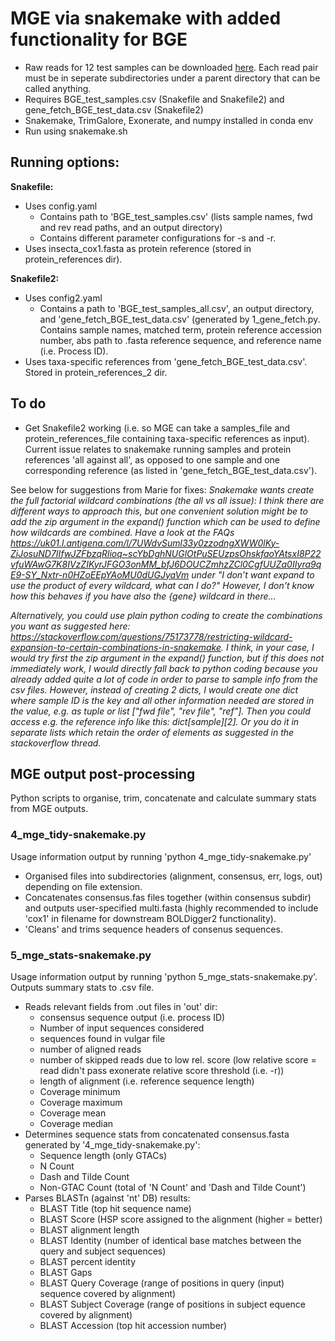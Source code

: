 # MGE via snakemake with added functionality for BGE #
- Raw reads for 12 test samples can be downloaded [here](https://naturalhistorymuseum-my.sharepoint.com/personal/b_price_nhm_ac_uk/_layouts/15/onedrive.aspx?ct=1723035606962&or=Teams%2DHL&ga=1&LOF=1&id=%2Fpersonal%2Fb%5Fprice%5Fnhm%5Fac%5Fuk%2FDocuments%2F%5Ftemp%2F%5FBGEexamples4Felix%2F1%5Fraw%5Fdata). Each read pair must be in seperate subdirectories under a parent directory that can be called anything.
- Requires BGE_test_samples.csv (Snakefile and Snakefile2) and gene_fetch_BGE_test_data.csv (Snakefile2)
- Snakemake, TrimGalore, Exonerate, and numpy installed in conda env
- Run using snakemake.sh

## Running options: ##
**Snakefile:**
- Uses config.yaml
  - Contains path to 'BGE_test_samples.csv' (lists sample names, fwd and rev read paths, and an output directory)
  - Contains different parameter configurations for -s and -r.
- Uses insecta_cox1.fasta as protein reference (stored in protein_references dir).

**Snakefile2:** 
- Uses config2.yaml
  - Contains a path to 'BGE_test_samples_all.csv', an output directory, and 'gene_fetch_BGE_test_data.csv' (generated by 1_gene_fetch.py. Contains sample names, matched term, protein reference accession number, abs path to .fasta reference sequence, and reference name (i.e. Process ID).
- Uses taxa-specific references from 'gene_fetch_BGE_test_data.csv'. Stored in protein_references_2 dir.

## To do ##
- Get Snakefile2 working (i.e. so MGE can take a samples_file and protein_references_file containing taxa-specific references as input). Current issue relates to snakemake running samples and protein references 'all against all', as opposed to one sample and one corresponding reference (as listed in 'gene_fetch_BGE_test_data.csv').

See below for suggestions from Marie for fixes:
_Snakemake wants create the full factorial wildcard combinations (the all vs all issue):_
_I think there are different ways to approach this, but one convenient solution might be to add the zip argument in the expand() function which can be used to define how wildcards are combined.
Have a look at the FAQs https://uk01.l.antigena.com/l/7UWdvSuml33y0zzodngXWW0lKy-ZiJosuND7IIfwJZFbzqRlioq~scYbDghNUGlOtPuSEUzpsOhskfaoYAtsxI8P22vfuWAwG7K8IVzZIKyrJFGO3onMM_bfJ6DOUCZmhzZCl0CgfUUZa0IIyra9qE9-SY_Nxtr-n0HZoEEpYAoMU0dUGJyaVm  under "I don’t want expand to use the product of every wildcard, what can I do?" However, I don't know how this behaves if you have also the {gene} wildcard in there..._

_Alternatively, you could use plain python coding to create the combinations you want as suggested here: https://stackoverflow.com/questions/75173778/restricting-wildcard-expansion-to-certain-combinations-in-snakemake. I think, in your case, I would try first the zip argument in the expand() function, but if this does not immediately work, I would directly fall back to python coding because you already added quite a lot of code in order to parse to sample info from the csv files. However, instead of creating 2 dicts, I would create one dict where sample ID is the key and all other information needed are stored in the value, e.g. as tuple or list ["fwd file", "rev file", "ref"]. Then you could access e.g. the reference info like this: dict[sample][2]. Or you do it in separate lists which retain the order of elements as suggested in the stackoverflow thread._


## MGE output post-processing ##
Python scripts to organise, trim, concatenate and calculate summary stats from MGE outputs.

### 4_mge_tidy-snakemake.py ###
Usage information output by running 'python 4_mge_tidy-snakemake.py'
- Organised files into subdirectories (alignment, consensus, err, logs, out) depending on file extension.
- Concatenates consensus.fas files together (within consensus subdir) and outputs user-specified multi.fasta (highly recommended to include 'cox1' in filename for downstream BOLDigger2 functionality).
- 'Cleans' and trims sequence headers of consenus sequences.

### 5_mge_stats-snakemake.py ###
Usage information output by running 'python 5_mge_stats-snakemake.py'. Outputs summary stats to .csv file.
- Reads relevant fields from .out files in 'out' dir:
  -  consensus sequence output (i.e. process ID)
  -  Number of input sequences considered
  -  sequences found in vulgar file
  -  number of aligned reads
  -  number of skipped reads due to low rel. score (low relative score = read didn't pass exonerate relative score threshold (i.e. -r))
  -  length of alignment (i.e. reference sequence length)
  -  Coverage minimum
  -  Coverage maximum
  -  Coverage mean
  -  Coverage median
- Determines sequence stats from concatenated consensus.fasta generated by '4_mge_tidy-snakemake.py':
  - Sequence length (only GTACs)
  - N Count
  - Dash and Tilde Count
  - Non-GTAC Count (total of 'N Count' and 'Dash and Tilde Count')
- Parses BLASTn (against 'nt' DB) results:
  - BLAST Title (top hit sequence name)
  - BLAST Score (HSP score assigned to the alignment (higher = better)
  - BLAST alignment length
  - BLAST Identity (number of identical base matches between the query and subject sequences)
  - BLAST percent identity
  - BLAST Gaps
  - BLAST Query Coverage (range of positions in query (input) sequence covered by alignment)
  - BLAST Subject Coverage (range of positions in subject equence covered by alignment)
  - BLAST Accession (top hit accession number)

